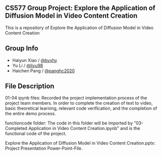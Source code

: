 CS577 Group Project: Explore the Application of Diffusion Model in Video Content Creation
-----

This is a repository of Explore the Application of Diffusion Model in Video Content Creation


Group Info
------
- Haiyun Xiao / [@byxhy](https://github.com/byxhy)
- Yu Li / [@liyu98](https://github.com/liyu98)
- Haichen Pang / [@panghc2020](https://github.com/panghc2020)


File Description
------
01-04 ipynb files: Recorded the project implementation process of the project team members. In order to complete the creation of text to video, basic theoretical learning, relevant code verification, and the completion of the entire demo process.

functioncode folder: The code in this folder will be imported by "03-Completed Application in Video Content Creation.ipynb" and is the functional code of the project.

Explore the Application of Diffusion Model in Video Content Creation.pptx: Project Presentation Power-Point-File.
